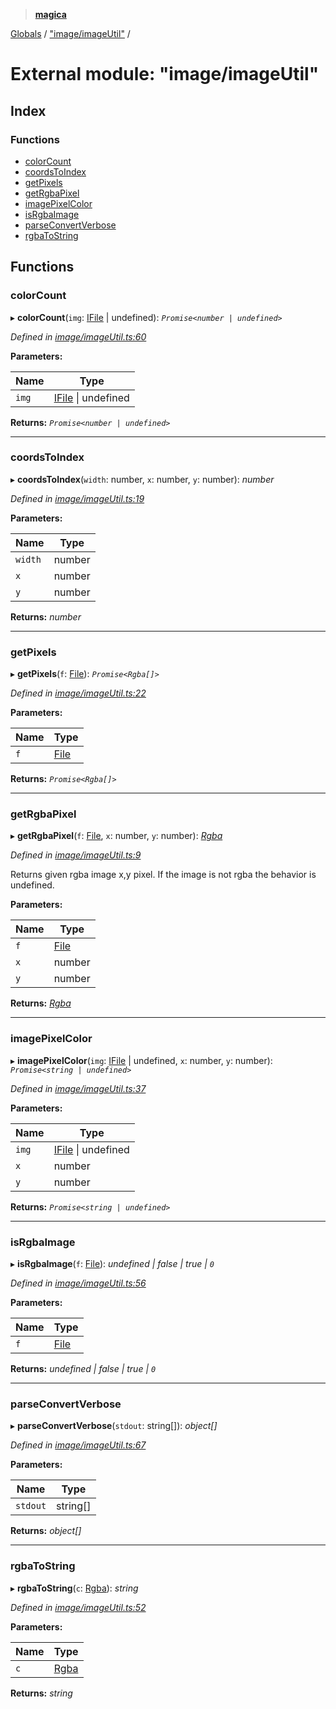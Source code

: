 > **[magica](../README.md)**

[Globals](../README.md) / ["image/imageUtil"](_image_imageutil_.md) /

# External module: "image/imageUtil"

## Index

### Functions

* [colorCount](_image_imageutil_.md#colorcount)
* [coordsToIndex](_image_imageutil_.md#coordstoindex)
* [getPixels](_image_imageutil_.md#getpixels)
* [getRgbaPixel](_image_imageutil_.md#getrgbapixel)
* [imagePixelColor](_image_imageutil_.md#imagepixelcolor)
* [isRgbaImage](_image_imageutil_.md#isrgbaimage)
* [parseConvertVerbose](_image_imageutil_.md#parseconvertverbose)
* [rgbaToString](_image_imageutil_.md#rgbatostring)

## Functions

###  colorCount

▸ **colorCount**(`img`: [IFile](../interfaces/_types_.ifile.md) | undefined): *`Promise<number | undefined>`*

*Defined in [image/imageUtil.ts:60](https://github.com/cancerberoSgx/magica/blob/0133e5d/src/image/imageUtil.ts#L60)*

**Parameters:**

Name | Type |
------ | ------ |
`img` | [IFile](../interfaces/_types_.ifile.md) \| undefined |

**Returns:** *`Promise<number | undefined>`*

___

###  coordsToIndex

▸ **coordsToIndex**(`width`: number, `x`: number, `y`: number): *number*

*Defined in [image/imageUtil.ts:19](https://github.com/cancerberoSgx/magica/blob/0133e5d/src/image/imageUtil.ts#L19)*

**Parameters:**

Name | Type |
------ | ------ |
`width` | number |
`x` | number |
`y` | number |

**Returns:** *number*

___

###  getPixels

▸ **getPixels**(`f`: [File](../classes/_file_file_.file.md)): *`Promise<Rgba[]>`*

*Defined in [image/imageUtil.ts:22](https://github.com/cancerberoSgx/magica/blob/0133e5d/src/image/imageUtil.ts#L22)*

**Parameters:**

Name | Type |
------ | ------ |
`f` | [File](../classes/_file_file_.file.md) |

**Returns:** *`Promise<Rgba[]>`*

___

###  getRgbaPixel

▸ **getRgbaPixel**(`f`: [File](../classes/_file_file_.file.md), `x`: number, `y`: number): *[Rgba](../interfaces/_types_.rgba.md)*

*Defined in [image/imageUtil.ts:9](https://github.com/cancerberoSgx/magica/blob/0133e5d/src/image/imageUtil.ts#L9)*

Returns given rgba image x,y pixel. If the image is not rgba the behavior is undefined.

**Parameters:**

Name | Type |
------ | ------ |
`f` | [File](../classes/_file_file_.file.md) |
`x` | number |
`y` | number |

**Returns:** *[Rgba](../interfaces/_types_.rgba.md)*

___

###  imagePixelColor

▸ **imagePixelColor**(`img`: [IFile](../interfaces/_types_.ifile.md) | undefined, `x`: number, `y`: number): *`Promise<string | undefined>`*

*Defined in [image/imageUtil.ts:37](https://github.com/cancerberoSgx/magica/blob/0133e5d/src/image/imageUtil.ts#L37)*

**Parameters:**

Name | Type |
------ | ------ |
`img` | [IFile](../interfaces/_types_.ifile.md) \| undefined |
`x` | number |
`y` | number |

**Returns:** *`Promise<string | undefined>`*

___

###  isRgbaImage

▸ **isRgbaImage**(`f`: [File](../classes/_file_file_.file.md)): *undefined | false | true | `0`*

*Defined in [image/imageUtil.ts:56](https://github.com/cancerberoSgx/magica/blob/0133e5d/src/image/imageUtil.ts#L56)*

**Parameters:**

Name | Type |
------ | ------ |
`f` | [File](../classes/_file_file_.file.md) |

**Returns:** *undefined | false | true | `0`*

___

###  parseConvertVerbose

▸ **parseConvertVerbose**(`stdout`: string[]): *object[]*

*Defined in [image/imageUtil.ts:67](https://github.com/cancerberoSgx/magica/blob/0133e5d/src/image/imageUtil.ts#L67)*

**Parameters:**

Name | Type |
------ | ------ |
`stdout` | string[] |

**Returns:** *object[]*

___

###  rgbaToString

▸ **rgbaToString**(`c`: [Rgba](../interfaces/_types_.rgba.md)): *string*

*Defined in [image/imageUtil.ts:52](https://github.com/cancerberoSgx/magica/blob/0133e5d/src/image/imageUtil.ts#L52)*

**Parameters:**

Name | Type |
------ | ------ |
`c` | [Rgba](../interfaces/_types_.rgba.md) |

**Returns:** *string*